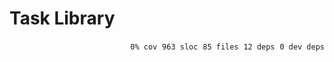 # Task Library


<p align="right">
    <code>0% cov</code>&nbsp;
    <code>963 sloc</code>&nbsp;
    <code>85 files</code>&nbsp;
    <code>12 deps</code>&nbsp;
    <code>0 dev deps</code>
</p>



<!-- START doctoc -->
<!-- END doctoc -->
